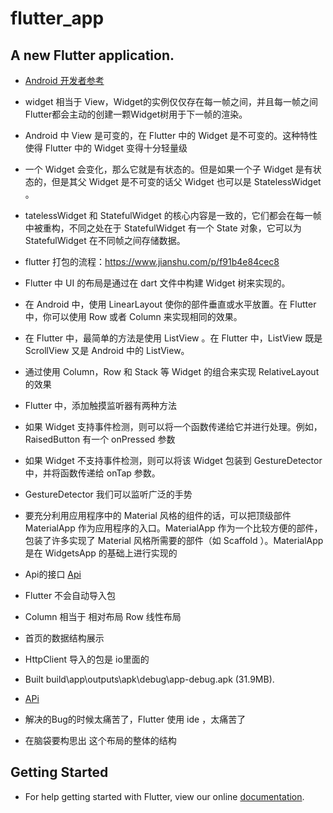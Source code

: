 # flutter_app

## A new Flutter application.

* [Android 开发者参考](http://doc.flutter-dev.cn/flutter-for-android/)
* widget 相当于 View，Widget的实例仅仅存在每一帧之间，并且每一帧之间 Flutter都会主动的创建一颗Widget树用于下一帧的渲染。
* Android 中 View 是可变的，在 Flutter 中的 Widget 是不可变的。这种特性使得 Flutter 中的 Widget 变得十分轻量级
* 一个 Widget 会变化，那么它就是有状态的。但是如果一个子 Widget 是有状态的，但是其父 Widget 是不可变的话父 Widget 也可以是 StatelessWidget 。
* tatelessWidget 和 StatefulWidget 的核心内容是一致的，它们都会在每一帧中被重构，不同之处在于 StatefulWidget 有一个 State 对象，它可以为 StatefulWidget 在不同帧之间存储数据。
* flutter 打包的流程：https://www.jianshu.com/p/f91b4e84cec8
*  Flutter 中 UI 的布局是通过在 dart 文件中构建 Widget 树来实现的。
* 在 Android 中，使用 LinearLayout 使你的部件垂直或水平放置。在 Flutter 中，你可以使用 Row 或者 Co​​lumn 来实现相同的效果。
* 在 Flutter 中，最简单的方法是使用 ListView 。在 Flutter 中，ListView 既是 ScrollView 又是 Android 中的 ListView。
* 通过使用 Column，Row 和 Stack 等 Widget 的组合来实现 RelativeLayout 的效果
*   Flutter 中，添加触摸监听器有两种方法
  * 如果 Widget 支持事件检测，则可以将一个函数传递给它并进行处理。例如，RaisedButton 有一个 onPressed 参数
  * 如果 Widget 不支持事件检测，则可以将该 Widget 包装到 GestureDetector 中，并将函数传递给 onTap 参数。

*  GestureDetector 我们可以监听广泛的手势
*  要充分利用应用程序中的 Material 风格的组件的话，可以把顶级部件 MaterialApp 作为应用程序的入口。MaterialApp 作为一个比较方便的部件，包装了许多实现了 Material 风格所需要的部件（如 Scaffold ）。MaterialApp 是在 WidgetsApp 的基础上进行实现的
*  Api的接口 [Api](https://github.com/jokermonn/-Api/blob/master/KingsoftDic.md)

*  Flutter 不会自动导入包
*  Column 相当于 相对布局  Row 线性布局 
*  首页的数据结构展示 
*  HttpClient 导入的包是  io里面的  
*  Built build\app\outputs\apk\debug\app-debug.apk (31.9MB).
*  [APi](https://api.douban.com/v2/movie/in_theaters?apikey=0b2bdeda43b5688921839c8ecb20399b&city=%E6%B7%B1%E5%9C%B3&start=0&count=100&client=somemessage&udid=dddddddddddddddddddddd)
*  解决的Bug的时候太痛苦了，Flutter 使用 ide ，太痛苦了
* 在脑袋要构思出 这个布局的整体的结构 

## Getting Started
* For help getting started with Flutter, view our online
[documentation](https://flutter.io/).
